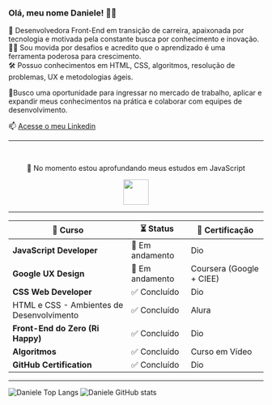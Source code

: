 ### Olá, meu nome Daniele! 👩‍💻

🔨 Desenvolvedora Front-End em transição de carreira, apaixonada por tecnologia e motivada pela constante busca por conhecimento e inovação.   
👩‍🎓 Sou movida por desafios e acredito que o aprendizado é uma ferramenta poderosa para crescimento.   
🛠️ Possuo conhecimentos em HTML, CSS, algoritmos, resolução de problemas, UX e metodologias ágeis.   

    

🎯Busco uma oportunidade para ingressar no mercado de trabalho, aplicar e expandir meus conhecimentos na prática e colaborar com equipes de desenvolvimento.


📫 [Acesse o meu Linkedin](https://www.linkedin.com/in/daniele-karina-dos-santos-a34b45204/)

-----
<br>

<p align="center">
  🌱 No momento estou aprofundando meus estudos em JavaScript
</p>
<p align="center">
  <img src="https://cdn.jsdelivr.net/gh/devicons/devicon@latest/icons/javascript/javascript-original.svg" width="50px"/>
</p>
  
------------
| 📖 Curso                                  | ⏳ Status       | 🏅 Certificação         |
|-------------------------------------------|-------------|------------------------------|
| **JavaScript Developer**                  | 🚀 Em andamento | Dio                     |
| **Google UX Design**                      | 🚀 Em andamento | Coursera (Google + CIEE)|
| **CSS Web Developer**                     | ✅ Concluído    | Dio                     |
| HTML e CSS - Ambientes de Desenvolvimento | ✅ Concluído    | Alura                   |
| **Front-End do Zero (Ri Happy)**          | ✅ Concluído    | Dio                     |
| **Algoritmos**                            | ✅ Concluído    | Curso em Vídeo          |
| **GitHub Certification**                  | ✅ Concluído    | Dio                     |


---

![Daniele Top Langs](https://github-readme-stats.vercel.app/api/top-langs/?username=danieleksantos&size_weight=0.5&count_weight=0.5&theme=dracula)
![Daniele GitHub stats](https://github-readme-stats.vercel.app/api?username=danieleksantos&show_icons=true&theme=dracula)    
          

<!--
Here are some ideas to get you started:

- 🔭 I’m currently working on ...
- 🌱 I’m currently learning ...
- 👯 I’m looking to collaborate on ...
- 🤔 I’m looking for help with ...
- 💬 Ask me about ...
- 📫 How to reach me: ...
- 😄 Pronouns: ...
- ⚡ Fun fact: ...
-->

